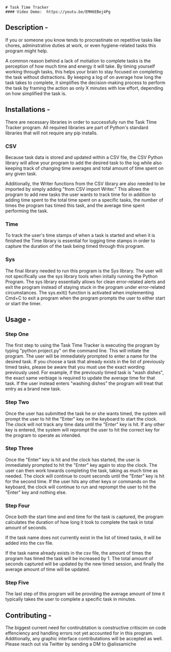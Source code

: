     # Task Time Tracker
    #### Video Demo:  https://youtu.be/EMH6EBej4Pg

   ## Description -

   If you or someone you know tends to procrastinate on repetitive tasks like chores, adminstrative duties at work, or even hygiene-related tasks this program might help.

   A common reason behind a lack of motiation to complete tasks is the perception of how much time and energy it will take. By timing yourself working through tasks, this helps your brain to stay focused on completing the task without distractions. By keeping a log of on average how long the task takes to complete, it simplifies the decision-making process to perform the task by framing the action as only X minutes with low effort, depending on how simplified the task is.

   ## Installations -

   There are necessary libraries in order to successfully run the Task TIme Tracker program. All required libraries are part of Python's standard libraries that will not require any pip installs.

   ### CSV

   Because task data is stored and updated within a CSV file, the CSV Python library will allow your program to add the desired task to the log while also keeping track of changing time averages and total amount of time spent on any given task.

   Additionally, the Writer functions from the CSV library are also needed to be imported by simply adding "from CSV import Writer." This allows the program to add new tasks the user wants to track time for in addition to adding time spent to the total time spent on a specific tasks, the number of times the program has timed this task, and the average time spent performing the task.

   ### Time

   To track the user's time stamps of when a task is started and when it is finished the Time library is essential for logging time stamps in order to capture the duration of the task being timed through this program.

   ### Sys

   The final library needed to run this program is the Sys library. The user will not specifically use the sys library tools when initally running the Python Program. The sys library essentially allows for clean error-related alerts and exit the program instead of staying stuck in the program under error-related circumstances. The sys.exit() function is activated when implementing Cmd+C to exit a program when the program prompts the user to either start or start the timer.

   ## Usage -

   ### Step One

   The first step to using the Task Time Tracker is executing the program by typing "python project.py" on the command line. This will initiate the program. The user will be immediately prompted to enter a name for the desired task. If you choose a task that already exists in the list of previously timed tasks, please be aware that you must use the exact wording previously used. For example, if the previously timed task is "wash dishes", the exact same verbiage is required to update the average time for that task. If the user instead enters "washing dishes" the program will treat that entry as a brand new task.

   ### Step Two

   Once the user has submitted the task he or she wants timed, the system will prompt the user to hit the "Enter" key on the keyboard to start the clock. The clock will not track any time data until the "Enter" key is hit. If any other key is entered, the system will reprompt the user to hit the correct key for the program to operate as intended.

   ### Step Three

   Once the "Enter" key is hit and the clock has started, the user is immediately prompted to hit the "Enter" key again to stop the clock. The user can then work towards completing the task, taking as much time as needed. The clock will continue to count seconds until the "Enter" key is hit for the second time. If the user hits any other keys or commands on the keyboard, the clock will continue to run and reprompt the user to hit the "Enter" key and nothing else.

   ### Step Four
   Once both the start time and end time for the task is captured, the program calculates the duration of how long it took to complete the task in total amount of seconds.

   If the task name does not currently exist in the list of timed tasks, it will be added into the csv file.

   If the task name already exists in the csv file, the amount of times the program has timed the task will be increased by 1. The total amount of seconds captured will be updated by the new timed session, and finally the average amount of time will be updated.

   ### Step Five

   The last step of this program will be providing the average amount of time it typically takes the user to complete a specific task in minutes.

   ## Contributing -

   The biggest current need for contirubtation is constructive critiscim on code effenciency and handling errors not yet accounted for in this program. Additionally, any graphic interface contributations will be accepted as well. Please reach out via Twitter by sending a DM to @alissamiche